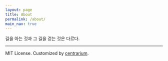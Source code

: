 ```yaml
---
layout: page
title: About
permalink: /about/
main_nav: true
---
```


길을 아는 것과 그 길을 걷는 것은 다르다.

<hr>

MIT License. Customized by [centrarium](https://github.com/bencentra/centrarium).


[centrarium]: https://github.com/bencentra/centrarium
[bencentra]: http://bencentra.com
[jekyll]: https://github.com/jekyll/jekyll
